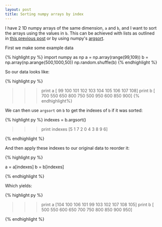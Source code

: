 ```yaml
---
layout: post
title: Sorting numpy arrays by index
---
```


I have 2 1D numpy arrays of the same dimension, `a` and `b`, and I want to sort
the arrays using the values in `b`. This can be achieved with lists as outlined
in [this previous post](http://sgrieve.github.io/2015/06/22/sorting-lists/) or by using numpy's [argsort](http://docs.scipy.org/doc/numpy/reference/generated/numpy.argsort.html).

First we make some example data

{% highlight py  %}
import numpy as np
a = np.array(range(99,109))
b = np.array(np.arange(500,1000,50))
np.random.shuffle(b)
{% endhighlight %}

So our data looks like:

{% highlight py  %}
>>> print a
[ 99 100 101 102 103 104 105 106 107 108]
>>> print b
[ 700 550 650 800 750 500 950 600 850 900]
{% endhighlight%}

We can then use `argsort` on `b` to get the indexes of `b` if it was sorted:

{% highlight py  %}
indexes = b.argsort()

>>> print indexes
[5 1 7 2 0 4 3 8 9 6]

{% endhighlight %}

And then apply these indexes to our original data to reorder it:

{% highlight py  %}

a = a[indexes]
b = b[indexes]

{% endhighlight %}

Which yields:

{% highlight py  %}
>>> print a
[104 100 106 101  99 103 102 107 108 105]
>>> print b
[ 500 550 600 650 700 750 800 850 900 950]

{% endhighlight %}
